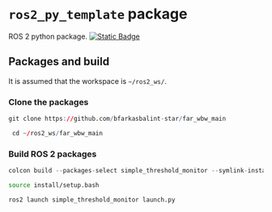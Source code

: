 # `ros2_py_template` package
ROS 2 python package.  [![Static Badge](https://img.shields.io/badge/ROS_2-Humble-34aec5)](https://docs.ros.org/en/humble/)
## Packages and build

It is assumed that the workspace is `~/ros2_ws/`.

### Clone the packages
``` r
git clone https://github.com/bfarkasbalint-star/far_wbw_main
```
``` r
 cd ~/ros2_ws/far_wbw_main
```

### Build ROS 2 packages

``` r
colcon build --packages-select simple_threshold_monitor --symlink-install
```

``` bash
source install/setup.bash
```

``` r
ros2 launch simple_threshold_monitor launch.py
```
